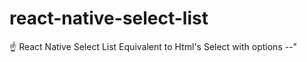 # react-native-select-list
☝️ React Native Select List Equivalent to Html's  Select with options --"
